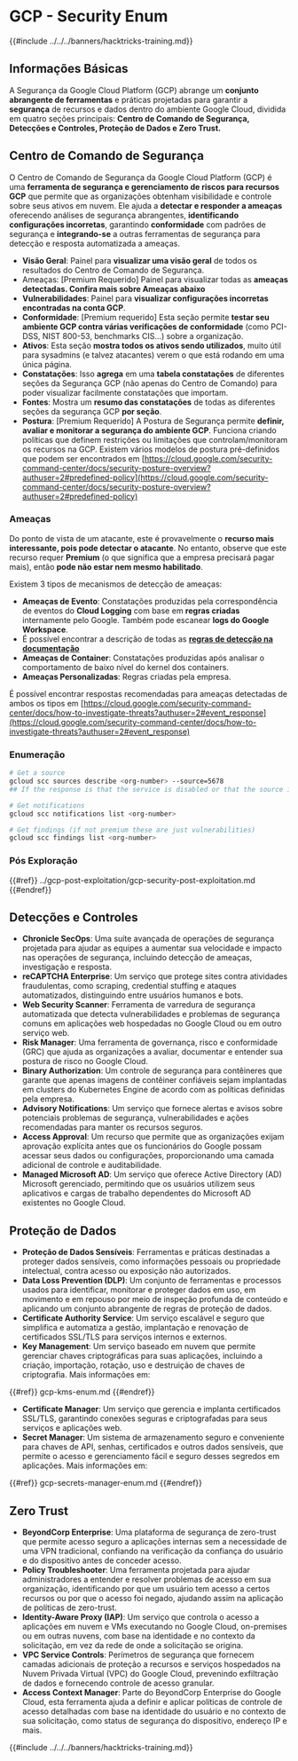 # GCP - Security Enum

{{#include ../../../banners/hacktricks-training.md}}

## Informações Básicas

A Segurança da Google Cloud Platform (GCP) abrange um **conjunto abrangente de ferramentas** e práticas projetadas para garantir a **segurança** de recursos e dados dentro do ambiente Google Cloud, dividida em quatro seções principais: **Centro de Comando de Segurança, Detecções e Controles, Proteção de Dados e Zero Trust.**

## **Centro de Comando de Segurança**

O Centro de Comando de Segurança da Google Cloud Platform (GCP) é uma **ferramenta de segurança e gerenciamento de riscos para recursos GCP** que permite que as organizações obtenham visibilidade e controle sobre seus ativos em nuvem. Ele ajuda a **detectar e responder a ameaças** oferecendo análises de segurança abrangentes, **identificando configurações incorretas**, garantindo **conformidade** com padrões de segurança e **integrando-se** a outras ferramentas de segurança para detecção e resposta automatizada a ameaças.

- **Visão Geral**: Painel para **visualizar uma visão geral** de todos os resultados do Centro de Comando de Segurança.
- Ameaças: \[Premium Requerido] Painel para visualizar todas as **ameaças detectadas. Confira mais sobre Ameaças abaixo**
- **Vulnerabilidades**: Painel para **visualizar configurações incorretas encontradas na conta GCP**.
- **Conformidade**: \[Premium requerido] Esta seção permite **testar seu ambiente GCP contra várias verificações de conformidade** (como PCI-DSS, NIST 800-53, benchmarks CIS...) sobre a organização.
- **Ativos**: Esta seção **mostra todos os ativos sendo utilizados**, muito útil para sysadmins (e talvez atacantes) verem o que está rodando em uma única página.
- **Constatações**: Isso **agrega** em uma **tabela constatações** de diferentes seções da Segurança GCP (não apenas do Centro de Comando) para poder visualizar facilmente constatações que importam.
- **Fontes**: Mostra um **resumo das constatações** de todas as diferentes seções da segurança GCP **por seção**.
- **Postura**: \[Premium Requerido] A Postura de Segurança permite **definir, avaliar e monitorar a segurança do ambiente GCP**. Funciona criando políticas que definem restrições ou limitações que controlam/monitoram os recursos na GCP. Existem vários modelos de postura pré-definidos que podem ser encontrados em [https://cloud.google.com/security-command-center/docs/security-posture-overview?authuser=2#predefined-policy](https://cloud.google.com/security-command-center/docs/security-posture-overview?authuser=2#predefined-policy)

### **Ameaças**

Do ponto de vista de um atacante, este é provavelmente o **recurso mais interessante, pois pode detectar o atacante**. No entanto, observe que este recurso requer **Premium** (o que significa que a empresa precisará pagar mais), então **pode não estar nem mesmo habilitado**.

Existem 3 tipos de mecanismos de detecção de ameaças:

- **Ameaças de Evento**: Constatações produzidas pela correspondência de eventos do **Cloud Logging** com base em **regras criadas** internamente pelo Google. Também pode escanear **logs do Google Workspace**.
- É possível encontrar a descrição de todas as [**regras de detecção na documentação**](https://cloud.google.com/security-command-center/docs/concepts-event-threat-detection-overview?authuser=2#how_works)
- **Ameaças de Container**: Constatações produzidas após analisar o comportamento de baixo nível do kernel dos containers.
- **Ameaças Personalizadas**: Regras criadas pela empresa.

É possível encontrar respostas recomendadas para ameaças detectadas de ambos os tipos em [https://cloud.google.com/security-command-center/docs/how-to-investigate-threats?authuser=2#event_response](https://cloud.google.com/security-command-center/docs/how-to-investigate-threats?authuser=2#event_response)

### Enumeração
```bash
# Get a source
gcloud scc sources describe <org-number> --source=5678
## If the response is that the service is disabled or that the source is not found, then, it isn't enabled

# Get notifications
gcloud scc notifications list <org-number>

# Get findings (if not premium these are just vulnerabilities)
gcloud scc findings list <org-number>
```
### Pós Exploração

{{#ref}}
../gcp-post-exploitation/gcp-security-post-exploitation.md
{{#endref}}

## Detecções e Controles

- **Chronicle SecOps**: Uma suíte avançada de operações de segurança projetada para ajudar as equipes a aumentar sua velocidade e impacto nas operações de segurança, incluindo detecção de ameaças, investigação e resposta.
- **reCAPTCHA Enterprise**: Um serviço que protege sites contra atividades fraudulentas, como scraping, credential stuffing e ataques automatizados, distinguindo entre usuários humanos e bots.
- **Web Security Scanner**: Ferramenta de varredura de segurança automatizada que detecta vulnerabilidades e problemas de segurança comuns em aplicações web hospedadas no Google Cloud ou em outro serviço web.
- **Risk Manager**: Uma ferramenta de governança, risco e conformidade (GRC) que ajuda as organizações a avaliar, documentar e entender sua postura de risco no Google Cloud.
- **Binary Authorization**: Um controle de segurança para contêineres que garante que apenas imagens de contêiner confiáveis sejam implantadas em clusters do Kubernetes Engine de acordo com as políticas definidas pela empresa.
- **Advisory Notifications**: Um serviço que fornece alertas e avisos sobre potenciais problemas de segurança, vulnerabilidades e ações recomendadas para manter os recursos seguros.
- **Access Approval**: Um recurso que permite que as organizações exijam aprovação explícita antes que os funcionários do Google possam acessar seus dados ou configurações, proporcionando uma camada adicional de controle e auditabilidade.
- **Managed Microsoft AD**: Um serviço que oferece Active Directory (AD) Microsoft gerenciado, permitindo que os usuários utilizem seus aplicativos e cargas de trabalho dependentes do Microsoft AD existentes no Google Cloud.

## Proteção de Dados

- **Proteção de Dados Sensíveis**: Ferramentas e práticas destinadas a proteger dados sensíveis, como informações pessoais ou propriedade intelectual, contra acesso ou exposição não autorizados.
- **Data Loss Prevention (DLP)**: Um conjunto de ferramentas e processos usados para identificar, monitorar e proteger dados em uso, em movimento e em repouso por meio de inspeção profunda de conteúdo e aplicando um conjunto abrangente de regras de proteção de dados.
- **Certificate Authority Service**: Um serviço escalável e seguro que simplifica e automatiza a gestão, implantação e renovação de certificados SSL/TLS para serviços internos e externos.
- **Key Management**: Um serviço baseado em nuvem que permite gerenciar chaves criptográficas para suas aplicações, incluindo a criação, importação, rotação, uso e destruição de chaves de criptografia. Mais informações em:

{{#ref}}
gcp-kms-enum.md
{{#endref}}

- **Certificate Manager**: Um serviço que gerencia e implanta certificados SSL/TLS, garantindo conexões seguras e criptografadas para seus serviços e aplicações web.
- **Secret Manager**: Um sistema de armazenamento seguro e conveniente para chaves de API, senhas, certificados e outros dados sensíveis, que permite o acesso e gerenciamento fácil e seguro desses segredos em aplicações. Mais informações em:

{{#ref}}
gcp-secrets-manager-enum.md
{{#endref}}

## Zero Trust

- **BeyondCorp Enterprise**: Uma plataforma de segurança de zero-trust que permite acesso seguro a aplicações internas sem a necessidade de uma VPN tradicional, confiando na verificação da confiança do usuário e do dispositivo antes de conceder acesso.
- **Policy Troubleshooter**: Uma ferramenta projetada para ajudar administradores a entender e resolver problemas de acesso em sua organização, identificando por que um usuário tem acesso a certos recursos ou por que o acesso foi negado, ajudando assim na aplicação de políticas de zero-trust.
- **Identity-Aware Proxy (IAP)**: Um serviço que controla o acesso a aplicações em nuvem e VMs executando no Google Cloud, on-premises ou em outras nuvens, com base na identidade e no contexto da solicitação, em vez da rede de onde a solicitação se origina.
- **VPC Service Controls**: Perímetros de segurança que fornecem camadas adicionais de proteção a recursos e serviços hospedados na Nuvem Privada Virtual (VPC) do Google Cloud, prevenindo exfiltração de dados e fornecendo controle de acesso granular.
- **Access Context Manager**: Parte do BeyondCorp Enterprise do Google Cloud, esta ferramenta ajuda a definir e aplicar políticas de controle de acesso detalhadas com base na identidade do usuário e no contexto de sua solicitação, como status de segurança do dispositivo, endereço IP e mais.

{{#include ../../../banners/hacktricks-training.md}}
